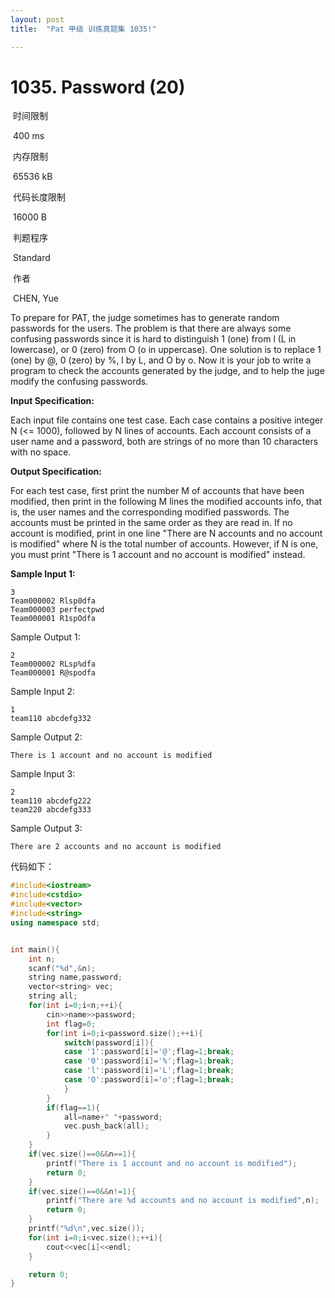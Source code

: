 ```yaml
---
layout: post
title:  "Pat 甲级 训练真题集 1035!"

---
```

# 1035. Password (20)

​    时间限制  

​    400 ms

​    内存限制  

​    65536 kB

​    代码长度限制  

​    16000 B

​      判题程序    

​      Standard    

​      作者    

​      CHEN, Yue

To prepare for PAT, the judge sometimes has to generate random passwords for the users.  The problem is that there are always some confusing passwords since it is hard to distinguish 1 (one) from l (L in lowercase), or 0 (zero) from O (o in uppercase).  One solution is to replace 1 (one) by @, 0 (zero) by %, l by L, and O by o.  Now it is your job to write a program to check the accounts generated by the judge, and to help the juge modify the confusing passwords.

**Input Specification:**

Each input file contains one test case.  Each case contains a positive integer N (<= 1000), followed by N lines of accounts.  Each account consists of a user name and a password, both are strings of no more than 10 characters with no space.

**Output Specification:**

For each test case, first print the number M of accounts that have been modified, then print in the following M lines the modified accounts info, that is, the user names and the corresponding modified passwords.  The accounts must be printed in the same order as they are read in.  If no account is modified, print in one line "There are N accounts and no account is modified" where N is the total number of accounts.  However, if N is one, you must print "There is 1 account and no account is modified" instead.

**Sample Input 1:**

```
3
Team000002 Rlsp0dfa
Team000003 perfectpwd
Team000001 R1spOdfa

```

Sample Output 1:

```
2
Team000002 RLsp%dfa
Team000001 R@spodfa

```

Sample Input 2:

```
1
team110 abcdefg332

```

Sample Output 2:

```
There is 1 account and no account is modified

```

Sample Input 3:

```
2
team110 abcdefg222
team220 abcdefg333

```

Sample Output 3:

```
There are 2 accounts and no account is modified
```

代码如下：

```c++
#include<iostream>
#include<cstdio>
#include<vector>
#include<string>
using namespace std;


int main(){
	int n;
	scanf("%d",&n);
	string name,password;
	vector<string> vec;
	string all;
	for(int i=0;i<n;++i){
		cin>>name>>password;
		int flag=0;
		for(int i=0;i<password.size();++i){
			switch(password[i]){
			case '1':password[i]='@';flag=1;break;
			case '0':password[i]='%';flag=1;break;
			case 'l':password[i]='L';flag=1;break;
			case 'O':password[i]='o';flag=1;break;
			}
		}
		if(flag==1){
			all=name+" "+password;
			vec.push_back(all);
		}
	}
	if(vec.size()==0&&n==1){
		printf("There is 1 account and no account is modified");
		return 0;
	}
	if(vec.size()==0&&n!=1){
		printf("There are %d accounts and no account is modified",n);
		return 0;
	}
	printf("%d\n",vec.size());
	for(int i=0;i<vec.size();++i){
		cout<<vec[i]<<endl;
	}

	return 0;
}
```


